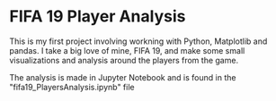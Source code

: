 # FIFA 19 Player Analysis
This is my first project involving workning with Python, Matplotlib and pandas.
I take a big love of mine, FIFA 19, and make some small visualizations and analysis around the players from the game.

The analysis is made in Jupyter Notebook and is found in the "fifa19_PlayersAnalysis.ipynb" file

